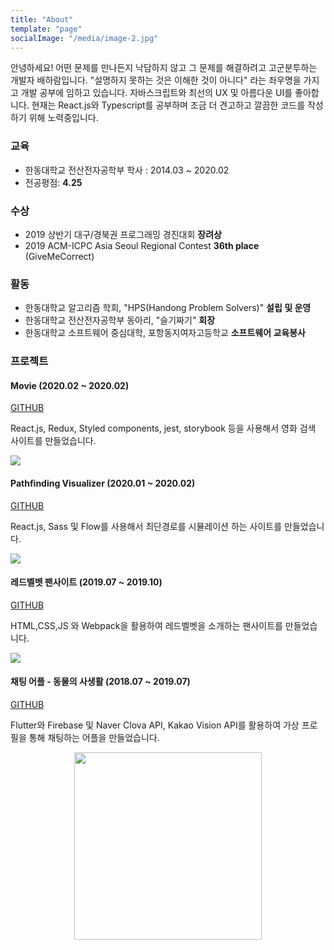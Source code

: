 ```yaml
---
title: "About"
template: "page"
socialImage: "/media/image-2.jpg"
---
```


안녕하세요! 어떤 문제를 만나든지 낙담하지 않고 그 문제를 해결하려고 고군분투하는 개발자 배하람입니다. "설명하지 못하는 것은 이해한 것이 아니다" 라는 좌우명을 가지고 개발 공부에 임하고 있습니다. 자바스크립트와 최선의 UX 및 아름다운 UI를 좋아합니다. 현재는 React.js와 Typescript를 공부하며 조금 더 견고하고 깔끔한 코드를 작성하기 위해 노력중입니다.

### 교육

* 한동대학교 전산전자공학부 학사 : 2014.03 ~ 2020.02
* 전공평점: **4.25**

### 수상

* 2019 상반기 대구/경북권 프로그래밍 경진대회 **장려상**
* 2019 ACM-ICPC Asia Seoul Regional Contest **36th place** (GiveMeCorrect)

### 활동

* 한동대학교 알고리즘 학회, "HPS(Handong Problem Solvers)" **설립 및 운영**
* 한동대학교 전산전자공학부 동아리, "슬기짜기" **회장**
* 한동대학교 소프트웨어 중심대학, 포항동지여자고등학교 **소프트웨어 교육봉사**

### 프로젝트

#### Movie (2020.02 ~ 2020.02)

[GITHUB](https://github.com/baeharam/Movie)

React.js, Redux, Styled components, jest, storybook 등을 사용해서 영화 검색 사이트를 만들었습니다.

<img src="/media/about/movie.png">

#### Pathfinding Visualizer (2020.01 ~ 2020.02)

[GITHUB](https://github.com/baeharam/Pathfinding-Visualizer)

React.js, Sass 및 Flow를 사용해서 최단경로를 시뮬레이션 하는 사이트를 만들었습니다.

<img src="/media/about/visualizer.gif">

#### 레드벨벳 팬사이트 (2019.07 ~ 2019.10)

[GITHUB](https://github.com/baeharam/Redvelvet-Fansite)

HTML,CSS,JS 와 Webpack을 활용하여 레드벨벳을 소개하는 팬사이트를 만들었습니다.

<img src="/media/about/redvelvet.png">

#### 채팅 어플 - 동물의 사생활 (2018.07 ~ 2019.07)

[GITHUB](https://github.com/baeharam/Privacy-of-Animal)

Flutter와 Firebase 및 Naver Clova API, Kakao Vision API를 활용하여 가상 프로필을 통해 채팅하는 어플을 만들었습니다.

<img src="/media/about/flutter-home.png" width="300px" style="display: block; margin: 0 auto;">









